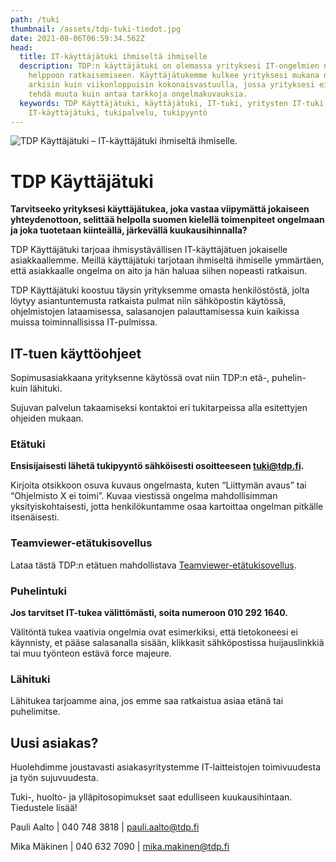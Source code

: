 ```yaml
---
path: /tuki
thumbnail: /assets/tdp-tuki-tiedot.jpg
date: 2021-08-06T06:59:34.562Z
head:
  title: IT-käyttäjätuki ihmiseltä ihmiselle
  description: TDP:n käyttäjätuki on olemassa yrityksesi IT-ongelmien nopeaan,
    helppoon ratkaisemiseen. Käyttäjätukemme kulkee yrityksesi mukana niin
    arkisin kuin viikonloppuisin kokonaisvastuulla, jossa yrityksesi ei tarvitse
    tehdä muuta kuin antaa tarkkoja ongelmakuvauksia.
  keywords: TDP Käyttäjätuki, käyttäjätuki, IT-tuki, yritysten IT-tuki, ATK-tuki,
    IT-käyttäjätuki, tukipalvelu, tukipyyntö
---
```

![TDP Käyttäjätuki – IT-käyttäjätuki ihmiseltä ihmiselle.](/assets/tdp-tuki-tiedot.jpg)

# TDP Käyttäjätuki

**Tarvitseeko yrityksesi käyttäjätukea, joka vastaa viipymättä jokaiseen yhteydenottoon, selittää helpolla suomen kielellä toimenpiteet ongelmaan ja joka tuotetaan kiinteällä, järkevällä kuukausihinnalla?**

TDP Käyttäjätuki tarjoaa ihmisystävällisen IT-käyttäjätuen jokaiselle asiakkaallemme. Meillä käyttäjätuki tarjotaan ihmiseltä ihmiselle ymmärtäen, että asiakkaalle ongelma on aito ja hän haluaa siihen nopeasti ratkaisun.

TDP Käyttäjätuki koostuu täysin yrityksemme omasta henkilöstöstä, jolta löytyy asiantuntemusta ratkaista pulmat niin sähköpostin käytössä, ohjelmistojen lataamisessa, salasanojen palauttamisessa kuin kaikissa muissa toiminnallisissa IT-pulmissa.

## IT-tuen käyttöohjeet

Sopimusasiakkaana yrityksenne käytössä ovat niin TDP:n etä-, puhelin- kuin lähituki. 

Sujuvan palvelun takaamiseksi kontaktoi eri tukitarpeissa alla esitettyjen ohjeiden mukaan.  

### Etätuki

**E﻿nsisijaisesti lähetä tukipyyntö sähköisesti osoitteeseen [tuki@tdp.fi](tuki@tdp.fi).**

Kirjoita otsikkoon osuva kuvaus ongelmasta, kuten “Liittymän avaus” tai “Ohjelmisto X ei
toimi”. Kuvaa viestissä ongelma mahdollisimman yksityiskohtaisesti, jotta henkilökuntamme
osaa kartoittaa ongelman pitkälle itsenäisesti.

### Teamviewer-etätukisovellus

Lataa tästä TDP:n etätuen mahdollistava [Teamviewer-etätukisovellus](https://get.teamviewer.com/vcgecef).

### P﻿uhelintuki

**Jos tarvitset IT-tukea välittömästi, soita numeroon 010 292 1640.**

Välitöntä tukea vaativia ongelmia ovat esimerkiksi, että tietokoneesi ei käynnisty, et pääse salasanalla sisään, klikkasit sähköpostissa huijauslinkkiä tai muu työnteon estävä force majeure.

### L﻿ähituki

Lähitukea tarjoamme aina, jos emme saa ratkaistua asiaa etänä tai puhelimitse.

## Uusi asiakas?

Huolehdimme joustavasti asiakasyritystemme IT-laitteistojen toimivuudesta ja työn sujuvuudesta.

Tuki-, huolto- ja ylläpitosopimukset saat edulliseen kuukausihintaan. Tiedustele lisää!

Pauli Aalto | 040 748 3818 | pauli.aalto@tdp.fi

Mika Mäkinen | 040 632 7090 | mika.makinen@tdp.fi